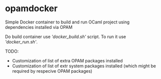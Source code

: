 # opamdocker

Simple Docker container to build and run OCaml project using dependencies installed via OPAM

Do build container use _'docker_build.sh'_ script. To run it use _'docker_run.sh'_.

TODO:
  * Customization of list of extra OPAM packages installed
  * Customization of list of extr system packages installed (which might be required by respecive OPAM packages)


